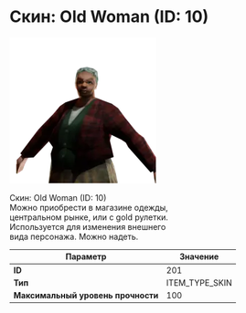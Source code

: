 # Скин: Old Woman (ID: 10)

![Item Image](../img/201.webp?raw=true)

Скин: Old Woman (ID: 10)<br>Можно приобрести в магазине одежды,<br>центральном рынке, или с gold рулетки.<br>Используется для изменения внешнего<br>вида персонажа. Можно надеть.


| Параметр | Значение |
|----------|----------|
| **ID** | 201 |
| **Тип** | ITEM_TYPE_SKIN |
| **Максимальный уровень прочности** | 100 |

